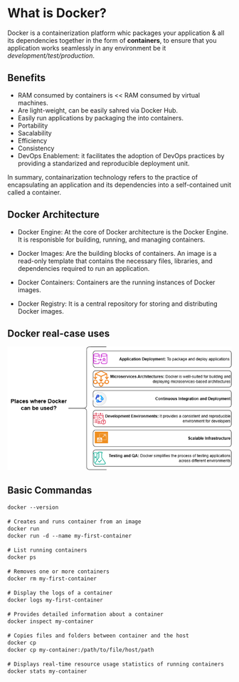 # What is Docker?

Docker is a containerization platform whic packages your application & all its dependencies together in the form of **containers**, to ensure that you application works seamlessly in any environment be it *development/test/production*. </br>

## Benefits

* RAM consumed by containers is << RAM consumed by virtual machines.
* Are light-weight, can be easily sahred via Docker Hub.
* Easily run applications by packaging the into containers.
* Portability
* Sacalability
* Efficiency
* Consistency
* DevOps Enablement: it facilitates the adoption of DevOps practices by providing a standarized and reproducible deployment unit.

In summary, containarization technology refers to the practice of encapsulating an application and its dependencies into a self-contained unit called a container.

## Docker Architecture

* Docker Engine: At the core of Docker architecture is the Docker Engine. It is responisble for building, running, and managing containers.

* Docker Images: Are the building blocks of containers. An image is a read-only template that contains the necessary files, libraries, and dependencies required to run an application.

* Docker Containers: Containers are the running instances of Docker images.

* Docker Registry: It is a central repository for storing and distributing Docker images.

## Docker real-case uses

![Docker used](/section-01-theory/docker-uses.png "Places where Docker can be used")


## Basic Commandas

```docker
docker --version

# Creates and runs container from an image
docker run
docker run -d --name my-first-container 

# List running containers
docker ps

# Removes one or more containers
docker rm my-first-container

# Display the logs of a container
docker logs my-first-container

# Provides detailed information about a container
docker inspect my-container

# Copies files and folders between container and the host
docker cp
docker cp my-container:/path/to/file/host/path

# Displays real-time resource usage statistics of running containers
docker stats my-container
```